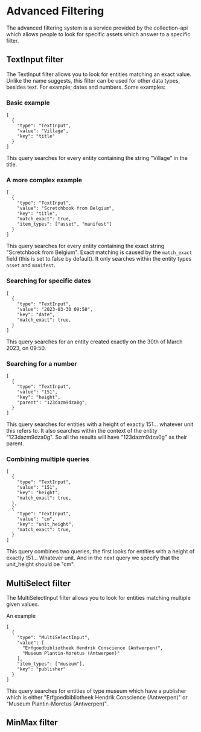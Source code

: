 # Advanced Filtering

The advanced filtering system is a service provided by the collection-api which
allows people to look for specific assets which answer to a specific filter.

## TextInput filter

The TextInput filter allows you to look for entities matching an exact value.
Unlike the name suggests, this filter can be used for other data types, besides
text. For example; dates and numbers. Some examples:

### Basic example
```
[
  {
    "type": "TextInput",
    "value": "Village",
    "key": "title"
  }
]
```
This query searches for every entity containing the string "Village" in the title.

### A more complex example
```
[
  {
    "type": "TextInput",
    "value": "Scretchbook from Belgium",
    "key": "title",
    "match_exact": true,
    "item_types": ["asset", "manifest"]
  }
]
```
This query searches for every entity containing the exact string "Scretchbook from Belgium".
Exact matching is caused by the `match_exact` field (this is set to false by
default). It only searches within the entity types `asset` and `manifest`.

### Searching for specific dates
```
[
  {
    "type": "TextInput",
    "value": "2023-03-30 09:50",
    "key": "date",
    "match_exact": true,
  }
]
```
This query searches for an entity created exactly on the 30th of March 2023, on
09:50.

### Searching for a number
```
[
  {
    "type": "TextInput",
    "value": "151",
    "key": "height",
    "parent": "123dazm9dza0g",
  }
]
```
This query searches for entities with a height of exactly 151... whatever unit
this refers to. It also searches within the context of the entity "123dazm9dza0g".
So all the results will have "123dazm9dza0g" as their parent.

### Combining multiple queries
```
[
  {
    "type": "TextInput",
    "value": "151",
    "key": "height",
    "match_exact": true,
  },
  {
    "type": "TextInput",
    "value": "cm",
    "key": "unit_height",
    "match_exact": true,
  }
]
```
This query combines two queries, the first looks for entities with a height of
exactly 151... Whatever unit. And in the next query we specify that the unit_height
should be "cm".

## MultiSelect filter

The MultiSelectInput filter allows you to look for entities matching multiple
given values.

An example
```
[
  {
    "type": "MultiSelectInput",
    "value": [
      "Erfgoedbibliotheek Hendrik Conscience (Antwerpen)",
      "Museum Plantin-Moretus (Antwerpen)"
    ],
    "item_types": ["museum"],
    "key": "publisher"
  }
]
```
This query searches for entities of type museum which have a publisher which is
either "Erfgoedbibliotheek Hendrik Conscience (Antwerpen)" or
"Museum Plantin-Moretus (Antwerpen)".

## MinMax filter

